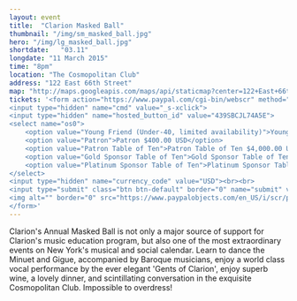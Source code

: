 ```yaml
---
layout: event
title:  "Clarion Masked Ball"
thumbnail: "/img/sm_masked_ball.jpg"
hero: "/img/lg_masked_ball.jpg"
shortdate:   "03.11"
longdate: "11 March 2015"
time: "8pm"
location: "The Cosmopolitan Club"
address: "122 East 66th Street"
map: "http://maps.googleapis.com/maps/api/staticmap?center=122+East+66th+Street+New York,+NY&zoom=16&size=700x300&visual_refresh=true&maptype=roadmap&markers=color:green%7Clabel:A%7C40.7667023,-73.9655659&sensor=false"
tickets: '<form action="https://www.paypal.com/cgi-bin/webscr" method="post" target="_top">
<input type="hidden" name="cmd" value="_s-xclick">
<input type="hidden" name="hosted_button_id" value="439SBCJL74A5E">
<select name="os0">
	<option value="Young Friend (Under-40, limited availability)">Young Friend (Under-40, limited availability) $250.00 USD</option>
	<option value="Patron">Patron $400.00 USD</option>
	<option value="Patron Table of Ten">Patron Table of Ten $4,000.00 USD</option>
	<option value="Gold Sponsor Table of Ten">Gold Sponsor Table of Ten $5,000.00 USD</option>
	<option value="Platinum Sponsor Table of Ten">Platinum Sponsor Table of Ten $7,500.00 USD</option>
</select>
<input type="hidden" name="currency_code" value="USD"><br><br>
<input type="submit" class="btn btn-default" border="0" name="submit" value="Buy Now" alt="PayPal - The safer, easier way to pay online!">
<img alt="" border="0" src="https://www.paypalobjects.com/en_US/i/scr/pixel.gif" width="1" height="1">
</form>'
---
```


Clarion's Annual Masked Ball is not only a major source of support for Clarion's music education program, but also one of the most extraordinary events on New York's musical and social calendar. Learn to dance the Minuet and Gigue, accompanied by Baroque musicians, enjoy a world class vocal performance by the ever elegant 'Gents of Clarion', enjoy superb wine, a lovely dinner, and scintillating conversation in the exquisite Cosmopolitan Club.  Impossible to overdress!
